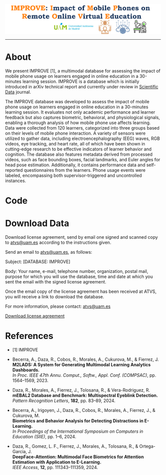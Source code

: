 ![Sin titulo](https://github.com/alvarobj/improve/blob/main/Images/improve_icon.png)
***
# About
We present IMPROVE [1], a multimodal database for assessing the impact of mobile phone usage on learners engaged in online education in a 30-minutes learning session. IMPROVE is a database which is initially introduced in arXiv technical report and currently under review in [Scientific Data](https://www.nature.com/sdata/) journal.

The IMPROVE database was developed to assess the impact of mobile phone usage on learners engaged in online education in a 30-minutes learning session. It evaluates not only academic performance and learner feedback but also captures biometric, behavioral, and physiological signals, enabling a thorough analysis of how mobile phone use affects learning. Data were collected from 120 learners, categorized into three groups based on their levels of mobile phone interaction. A variety of sensors were utilized to gather data, including electroencephalography (EEG) waves, RGB videos, eye tracking, and heart rate, all of which have been shown in cutting-edge research to be effective indicators of learner behavior and cognition. The database also features metadata derived from processed videos, such as face bounding boxes, facial landmarks, and Euler angles for head pose estimation. Additionally, it contains performance data and self-reported questionnaires from the learners. Phone usage events were labeled, encompassing both supervisor-triggered and uncontrolled instances.
# Code
# Download Data
Download license agreement, send by email one signed and scanned copy to atvs@uam.es according to the instructions given.


Send an email to atvs@uam.es, as follows:

Subject: [DATABASE: IMPROVE]


Body: Your name, e-mail, telephone number, organization, postal mail, purpose for which you will use the database, time and date at which you sent the email with the signed license agreement.


Once the email copy of the license agreement has been received at ATVS, you will receive a link to download the database.


For more information, please contact: atvs@uam.es

 [Download license agreement](https://github.com/alvarobj/improve/blob/main/License/IMPROVE_License_Agreement.pdf)

 # References
 - [1] IMPROVE
 - Becerra, A., Daza, R., Cobos, R., Morales, A., Cukurova, M., & Fierrez, J.  
  **M2LADS: A System for Generating Multimodal Learning Analytics Dashboards.**  
  *In Proc. IEEE 47th Annu. Comput., Softw., Appl. Conf. (COMPSAC)*, pp. 1564–1569, 2023.

- Daza, R., Morales, A., Fierrez, J., Tolosana, R., & Vera-Rodriguez, R.  
  **mEBAL2 Database and Benchmark: Multispectral Eyeblink Detection.**  
  *Pattern Recognition Letters*, **182**, pp. 83–89, 2024.

- Becerra, A., Irigoyen, J., Daza, R., Cobos, R., Morales, A., Fierrez, J., & Cukurova, M.  
  **Biometrics and Behavior Analysis for Detecting Distractions in E-Learning.**  
  *In Proceedings of the International Symposium on Computers in Education (SIIE)*, pp. 1–6, 2024.

- Daza, R., Gomez, L. F., Fierrez, J., Morales, A., Tolosana, R., & Ortega-Garcia, J.  
  **DeepFace-Attention: Multimodal Face Biometrics for Attention Estimation with Application to E-Learning.**  
  *IEEE Access*, **12**, pp. 111343–111359, 2024.

